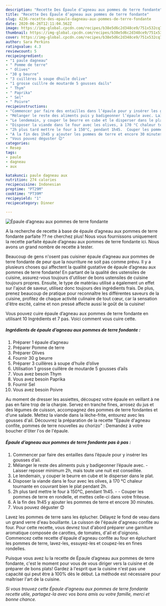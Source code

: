 ```yaml
---
description: "Recette Des Épaule d’agneau aux pommes de terre fondante"
title: "Recette Des Épaule d’agneau aux pommes de terre fondante"
slug: 4236-recette-des-epaule-dagneau-aux-pommes-de-terre-fondante
date: 2020-06-26T12:11:04.562Z
image: https://img-global.cpcdn.com/recipes/b38e5d6c2d348ce9/751x532cq70/epaule-dagneau-aux-pommes-de-terre-fondante-photo-principale-de-la-recette.jpg
thumbnail: https://img-global.cpcdn.com/recipes/b38e5d6c2d348ce9/751x532cq70/epaule-dagneau-aux-pommes-de-terre-fondante-photo-principale-de-la-recette.jpg
cover: https://img-global.cpcdn.com/recipes/b38e5d6c2d348ce9/751x532cq70/epaule-dagneau-aux-pommes-de-terre-fondante-photo-principale-de-la-recette.jpg
author: Sara Perkins
ratingvalue: 4.3
reviewcount: 5
recipeingredient:
- "1 paule dagneau"
- " Pomme de terre"
- " Olives"
- "30 g beurre"
- "3 cuillères à soupe dhuile dolive"
- "1 grosse cuillre de moutarde 5 gousses dails"
- " Thym"
- " Paprika"
- " Sel"
- " Poivre"
recipeinstructions:
- "Commencer par faire des entailles dans l’épaule pour y insérer les gousses d’ail."
- "Mélanger le reste des aliments puis y badigeonner l’épaule avec. Laisser reposer minimum 2h, mais toute une nuit est conseillée."
- "Le lendemain, y couper le beurre en cube et le disperser dans le plat."
- "Disposer la viande dans le four avec les olives, à 170 °C chaleur tournante en couvrant bien le plat pendant 2h."
- "2h plus tard mettre le four à 150°C, pendant 1h45.  Couper les pommes de terre en rondelle, et mettes celle-ci dans votre friteuse."
- "A la fin des 1h45 y ajouter les pommes de terre et encore 30 minutes."
- "Vous pouvez déguster 😊"
categories:
- Resep
tags:
- paule
- dagneau
- aux

katakunci: paule dagneau aux 
nutrition: 274 calories
recipecuisine: Indonesian
preptime: "PT29M"
cooktime: "PT39M"
recipeyield: "1"
recipecategory: Dinner

---
```



![Épaule d’agneau aux pommes de terre fondante](https://img-global.cpcdn.com/recipes/b38e5d6c2d348ce9/751x532cq70/epaule-dagneau-aux-pommes-de-terre-fondante-photo-principale-de-la-recette.jpg)

A la recherche de recette à base de épaule d’agneau aux pommes de terre fondante parfaite ?? ne cherchez plus! Nous vous fournissons uniquement la recette parfaite épaule d’agneau aux pommes de terre fondante ici. Nous avons un grand nombre de recette à tester.

Beaucoup de gens n'osent pas cuisiner épaule d’agneau aux pommes de terre fondante de peur que la nourriture ne soit pas comme prévu. Il y a plusieurs choses qui affectent la qualité gustative de épaule d’agneau aux pommes de terre fondante! En partant de la qualité des ustensiles de cuisine, assurez-vous toujours d'utiliser de bons ustensiles de cuisine toujours propres. Ensuite, le type de matériau utilisé a également un effet sur l'ajout de saveur, utilisez donc toujours des ingrédients frais. De plus, prenez beaucoup de pratique pour reconnaître les différentes saveurs de la cuisine, profitez de chaque activité culinaire de tout cœur, car la sensation d'être excité, calme et non pressé affecte aussi le goût de la cuisine!

<!--inarticleads1-->

Vous pouvez cuire épaule d’agneau aux pommes de terre fondante en utilisant 10 Ingrédients et 7 pas. Voici comment vous cuire cette.

##### Ingrédients de épaule d’agneau aux pommes de terre fondante :

1. Préparer 1 épaule d’agneau
1. Préparer  Pomme de terre
1. Préparer  Olives
1. Fournir 30 g beurre
1. Préparer 3 cuillères à soupe d’huile d’olive
1. Utilisation 1 grosse cuillère de moutarde 5 gousses d’ails
1. Vous avez besoin  Thym
1. Vous avez besoin  Paprika
1. Fournir  Sel
1. Vous avez besoin  Poivre


Au moment de dresser les assiettes, découpez votre épaule en veillant à ne pas en faire trop de la charpie. Servez en tranche fines, arrosez du jus et des légumes de cuisson, accompagnez des pommes de terre fondantes et d&#39;une salade. Mettez la viande dans la lèche-frite, entourez avec les gousses d&#39;ail. Découvrez la préparation de la recette &#34;Epaule d&#39;agneau confite, pommes de terre nouvelles au chorizo&#34; : Demandez à votre boucher d&#39;ôter l&#39;os de l&#39;épaule. 

<!--inarticleads2-->

##### Épaule d’agneau aux pommes de terre fondante pas à pas :

1. Commencer par faire des entailles dans l’épaule pour y insérer les gousses d’ail.
1. Mélanger le reste des aliments puis y badigeonner l’épaule avec. - Laisser reposer minimum 2h, mais toute une nuit est conseillée.
1. Le lendemain, y couper le beurre en cube et le disperser dans le plat.
1. Disposer la viande dans le four avec les olives, à 170 °C chaleur tournante en couvrant bien le plat pendant 2h.
1. 2h plus tard mettre le four à 150°C, pendant 1h45. -  - Couper les pommes de terre en rondelle, et mettes celle-ci dans votre friteuse.
1. A la fin des 1h45 y ajouter les pommes de terre et encore 30 minutes.
1. Vous pouvez déguster 😊


Lavez les pommes de terre sans les éplucher. Délayez le fond de veau dans un grand verre d&#39;eau bouillante. La cuisson de l&#39;épaule d&#39;agneau confite au four. Pour cette recette, vous devrez tout d&#39;abord préparer une garniture aromatique composée de carottes, de tomates, d&#39;ail et d&#39;oignons. Commencez cette recette d&#39;épaule d&#39;agneau confite au four en épluchant les pommes de terre, lavez-les, essuyez-les et coupez-les en fines rondelles. 

<!--inarticleads1-->

<p>
Puisque vous avez lu la recette de Épaule d’agneau aux pommes de terre fondante, c'est le moment pour vous de vous diriger vers la cuisine et de préparer de bons plats! Gardez à l'esprit que la cuisine n'est pas une capacité qui peut être à 100% dès le début. La méthode est nécessaire pour maîtriser l'art de la cuisine.
</p>

<p>
<i>Si vous trouvez cette Épaule d’agneau aux pommes de terre fondante recette utile, partagez-la avec vos bons amis ou votre famille, merci et bonne chance.</i>
</p>
